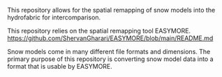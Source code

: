 This repository allows for the spatial remapping of snow models into the hydrofabric for intercomparison. 

This repository relies on the spatial remapping tool EASYMORE. https://github.com/ShervanGharari/EASYMORE/blob/main/README.md

Snow models come in many different file formats and dimensions. The primary purpose of this repository is converting snow model data into a format that is usable by EASYMORE.

